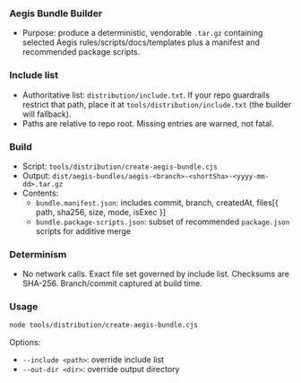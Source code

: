 <!--
 @aegisBlueprint: planning-optimization
 @version: 2.5.0
 @mode: lean
 @intent: Documentation for building vendorable Aegis bundles
 @context: Core repo → bundle builder usage, include list governance
 @model: gpt-5-cursor
 @hash: e3b0c44298fc1c149afbf4c8996fb92427ae41e4649b934ca495991b7852b855
-->

### Aegis Bundle Builder

- Purpose: produce a deterministic, vendorable `.tar.gz` containing selected Aegis rules/scripts/docs/templates plus a manifest and recommended package scripts.

### Include list

- Authoritative list: `distribution/include.txt`. If your repo guardrails restrict that path, place it at `tools/distribution/include.txt` (the builder will fallback).
- Paths are relative to repo root. Missing entries are warned, not fatal.

### Build

- Script: `tools/distribution/create-aegis-bundle.cjs`
- Output: `dist/aegis-bundles/aegis-<branch>-<shortSha>-<yyyy-mm-dd>.tar.gz`
- Contents:
  - `bundle.manifest.json`: includes commit, branch, createdAt, files[{ path, sha256, size, mode, isExec }]
  - `bundle.package-scripts.json`: subset of recommended `package.json` scripts for additive merge

### Determinism

- No network calls. Exact file set governed by include list. Checksums are SHA-256. Branch/commit captured at build time.

### Usage

```bash
node tools/distribution/create-aegis-bundle.cjs
```

Options:
- `--include <path>`: override include list
- `--out-dir <dir>`: override output directory


